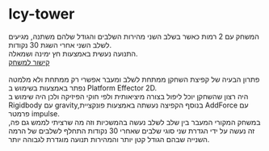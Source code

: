 # Icy-tower

המשחק עם 2 רמות כאשר בשלב השני מהירות השלבים והגודל שלהם משתנה, מגיעים לשלב השני אחרי השגת 30 נקודות.
</br>
התנועה נעשית באמצעות חץ ימינה ושמאלה.
</br>
[קישור למשחק](https://daniel-zaken.itch.io/icy-tower)
</br></br>
פתרון הבעיה של קפיצת השחקן ממתחת לשלב ומעבר אפשרי רק ממתחת ולא מלמטה נפתר באמצעות בשימוש ב Platform Effector 2D.
</br>
היה רצון שהשחקן יוכל ליפול בצורה מיציאותית ולפי חוקי הפיזיקה ולכן היה שימוש ב  Rigidbody עם gravity,בנוסף הקפיצה נעשתה באמצעות פונקציית AddForce עם פרמטר impulse. 
</br>
במשחק המקורי המעבר בין שלב לשלב נעשה בהמשכיות וזה מה שרציתי לממש גם פה, זה נעשה על ידי הגדרת שני סוגי שלבים שאחרי 30 נקודות התחלף לשלבים של הרמה השנייה שבהם הגודל קטן יותר והמהירות תנועה מוגדרת לגבוהה יותר.
